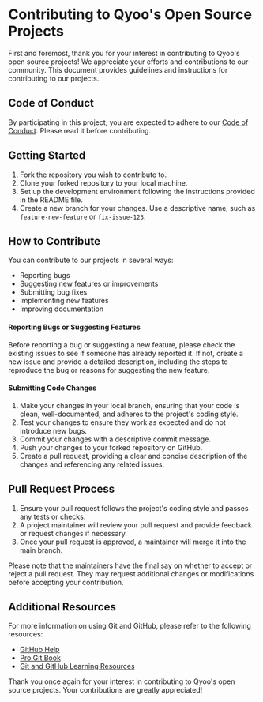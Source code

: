 # Contributing to Qyoo's Open Source Projects

First and foremost, thank you for your interest in contributing to Qyoo's open source projects! We appreciate your efforts and contributions to our community. This document provides guidelines and instructions for contributing to our projects.

## Code of Conduct

By participating in this project, you are expected to adhere to our [Code of Conduct](CODE_OF_CONDUCT.md). Please read it before contributing.

## Getting Started

1. Fork the repository you wish to contribute to.
2. Clone your forked repository to your local machine.
3. Set up the development environment following the instructions provided in the README file.
4. Create a new branch for your changes. Use a descriptive name, such as `feature-new-feature` or `fix-issue-123`.

## How to Contribute

You can contribute to our projects in several ways:

- Reporting bugs
- Suggesting new features or improvements
- Submitting bug fixes
- Implementing new features
- Improving documentation

#### Reporting Bugs or Suggesting Features

Before reporting a bug or suggesting a new feature, please check the existing issues to see if someone has already reported it. If not, create a new issue and provide a detailed description, including the steps to reproduce the bug or reasons for suggesting the new feature.

#### Submitting Code Changes

1. Make your changes in your local branch, ensuring that your code is clean, well-documented, and adheres to the project's coding style.
2. Test your changes to ensure they work as expected and do not introduce new bugs.
3. Commit your changes with a descriptive commit message.
4. Push your changes to your forked repository on GitHub.
5. Create a pull request, providing a clear and concise description of the changes and referencing any related issues.

## Pull Request Process

1. Ensure your pull request follows the project's coding style and passes any tests or checks.
2. A project maintainer will review your pull request and provide feedback or request changes if necessary.
3. Once your pull request is approved, a maintainer will merge it into the main branch.

Please note that the maintainers have the final say on whether to accept or reject a pull request. They may request additional changes or modifications before accepting your contribution.

## Additional Resources

For more information on using Git and GitHub, please refer to the following resources:

- [GitHub Help](https://help.github.com/)
- [Pro Git Book](https://git-scm.com/book/en/v2)
- [Git and GitHub Learning Resources](https://try.github.io/)

Thank you once again for your interest in contributing to Qyoo's open source projects. Your contributions are greatly appreciated!

